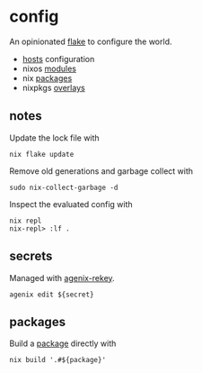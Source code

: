 # config

An opinionated [flake](https://nixos.wiki/wiki/Flakes) to configure the world.

- [hosts](./hosts) configuration
- nixos [modules](./modules)
- nix [packages](./packages)
- nixpkgs [overlays](./overlays)


## notes

Update the lock file with

    nix flake update

Remove old generations and garbage collect with

    sudo nix-collect-garbage -d

Inspect the evaluated config with

    nix repl
    nix-repl> :lf .

## secrets

Managed with [agenix-rekey](https://github.com/oddlama/agenix-rekey).

    agenix edit ${secret}

## packages

Build a [package](./packages) directly with

    nix build '.#${package}'

